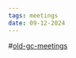 ```yaml
---
tags: meetings
date: 09-12-2024
---
```

#[old-gc-meetings](/notes/general-circle/old-gc-meetings/old-gc-meetings.md) 
